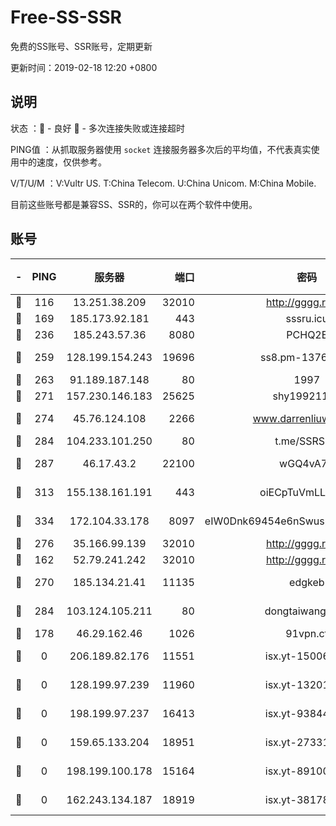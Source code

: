 # Free-SS-SSR

免费的SS账号、SSR账号，定期更新

更新时间：2019-02-18 12:20 +0800

## 说明

状态     ：🙂 - 良好 🙁 - 多次连接失败或连接超时

PING值   ：从抓取服务器使用 `socket` 连接服务器多次后的平均值，不代表真实使用中的速度，仅供参考。

V/T/U/M  ：V:Vultr US. T:China Telecom. U:China Unicom. M:China Mobile.

目前这些账号都是兼容SS、SSR的，你可以在两个软件中使用。

## 账号

|-|PING|服务器|端口|密码|加密方式|区域|V/T/U/M|
|:----:|:----:|:-----:|-----:|:----:|:----:|:----:|:----:|
|🙂|116|13.251.38.209|32010|http://gggg.rocks|chacha20|SG|9↑/9↑/9↑/9↑|
|🙂|169|185.173.92.181|443|sssru.icu|rc4-md5|RU|10↑/9↑/9↑/10↑|
|🙂|236|185.243.57.36|8080|PCHQ2E|rc4-md5|US|10↑/10↑/10↑/10↑|
|🙂|259|128.199.154.243|19696|ss8.pm-13766186|aes-256-cfb|SG|10↑/10↑/9↑/10↑|
|🙂|263|91.189.187.148|80|1997|chacha20|US|9↑/9↑/9↑/9↑|
|🙂|271|157.230.146.183|25625|shy19921124|rc4-md5|US|10↑/10↑/10↑/10↑|
|🙂|274|45.76.124.108|2266|www.darrenliuwei.com|aes-256-cfb|AU|10↑/10↑/10↑/10↑|
|🙂|284|104.233.101.250|80|t.me/SSRSUB|rc4-md5|CA|10↑/10↑/10↑/10↑|
|🙂|287|46.17.43.2|22100|wGQ4vA7D|aes-256-gcm|RU|5↑/10↑/10↑/10↑|
|🙂|313|155.138.161.191|443|oiECpTuVmLLxk4Ts|aes-256-cfb|US|9↑/10↑/10↑/10↑|
|🙂|334|172.104.33.178|8097|eIW0Dnk69454e6nSwuspv9DmS201tQ0D|aes-256-cfb|SG|10↑/10↑/10↑/10↑|
|🙂|276|35.166.99.139|32010|http://gggg.rocks|chacha20|US|10↑/10↑/10↑/10↑|
|🙂|162|52.79.241.242|32010|http://gggg.rocks|chacha20|KR|8↑/9↑/10↑/9↑|
|🙂|270|185.134.21.41|11135|edgkeb|aes-256-cfb|GB|10↑/10↑/10↑/10↑|
|🙂|284|103.124.105.211|80|dongtaiwang.com|aes-256-cfb|US|10↑/10↑/10↑/10↑|
|🙁|178|46.29.162.46|1026|91vpn.cf|rc4-md5|RU|10↑/9↓/10↑/10↑|
|🙁|0|206.189.82.176|11551|isx.yt-15006347|aes-256-cfb|SG|9↓/9↓/10↑/9↓|
|🙁|0|128.199.97.239|11960|isx.yt-13201034|aes-256-cfb|SG|9↓/9↓/10↑/9↓|
|🙁|0|198.199.97.237|16413|isx.yt-93844031|aes-256-cfb|US|9↓/9↓/10↑/9↓|
|🙁|0|159.65.133.204|18951|isx.yt-27331929|aes-256-cfb|SG|9↓/9↓/10↑/9↓|
|🙁|0|198.199.100.178|15164|isx.yt-89100403|aes-256-cfb|US|9↓/9↓/10↑/9↓|
|🙁|0|162.243.134.187|18919|isx.yt-38178502|aes-256-cfb|US|9↓/9↓/10↑/9↓|
